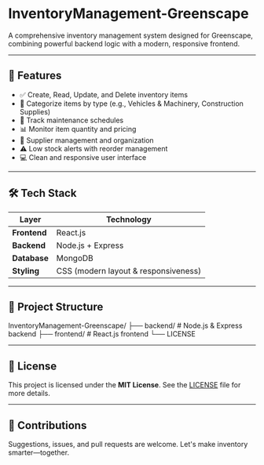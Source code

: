 # InventoryManagement-Greenscape

A comprehensive inventory management system designed for Greenscape, combining powerful backend logic with a modern, responsive frontend.

---

## 🚀 Features

- ✅ Create, Read, Update, and Delete inventory items  
- 📁 Categorize items by type (e.g., Vehicles & Machinery, Construction Supplies)  
- 🔧 Track maintenance schedules  
- 📊 Monitor item quantity and pricing  
- 🧾 Supplier management and organization  
- ⚠️ Low stock alerts with reorder management  
- 💻 Clean and responsive user interface

---

## 🛠 Tech Stack

| Layer        | Technology         |
|--------------|--------------------|
| **Frontend** | React.js           |
| **Backend**  | Node.js + Express  |
| **Database** | MongoDB            |
| **Styling**  | CSS (modern layout & responsiveness)

---

## 📁 Project Structure
InventoryManagement-Greenscape/ ├── backend/ # Node.js & Express backend ├── frontend/ # React.js frontend └── LICENSE

---

## 📄 License

This project is licensed under the **MIT License**. See the [LICENSE](./LICENSE) file for more details.

---

## 🤝 Contributions

Suggestions, issues, and pull requests are welcome. Let's make inventory smarter—together.
